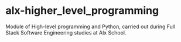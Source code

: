 # alx-higher_level_programming
Module of High-level programming and Python, carried out during Full Stack Software Engineering studies at Alx School.
